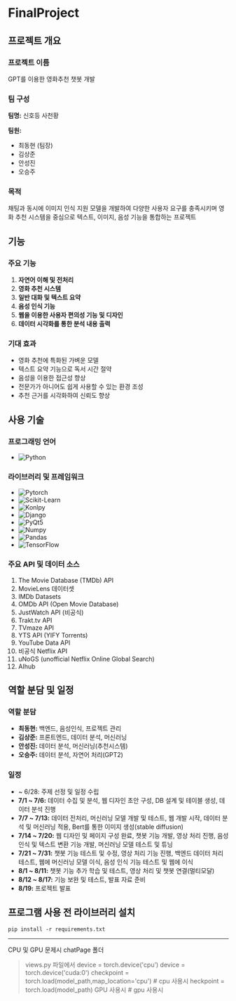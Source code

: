 # FinalProject

## 프로젝트 개요

### 프로젝트 이름
GPT를 이용한 영화추천 챗봇 개발

### 팀 구성
**팀명:** 신호등 사천황

**팀원:**
- 최동현 (팀장)
- 김상준
- 안성진
- 오승주

### 목적
채팅과 동시에 이미지 인식 지원 모델을 개발하여 다양한 사용자 요구를 충족시키며 영화 추천 시스템을 중심으로 
텍스트, 이미지, 음성 기능을 통합하는 프로젝트

## 기능

### 주요 기능
1. **자연어 이해 및 전처리**
2. **영화 추천 시스템**
3. **일반 대화 및 텍스트 요약**
4. **음성 인식 기능**
5. **웹을 이용한 사용자 편의성 기능 및 디자인**
6. **데이터 시각화를 통한 분석 내용 출력**

### 기대 효과
- 영화 추천에 특화된 가벼운 모델
- 텍스트 요약 기능으로 독서 시간 절약
- 음성을 이용한 접근성 향상
- 전문가가 아니어도 쉽게 사용할 수 있는 환경 조성
- 추천 근거를 시각화하여 신뢰도 향상

## 사용 기술

### 프로그래밍 언어
- ![Python](https://img.shields.io/badge/Python-3776AB?style=for-the-badge&logo=python&logoColor=white)

### 라이브러리 및 프레임워크
- ![Pytorch](https://img.shields.io/badge/PyTorch-EE4C2C?style=for-the-badge&logo=PyTorch&logoColor=white)
- ![Scikit-Learn](https://img.shields.io/badge/Scikit--Learn-F7931E?style=for-the-badge&logo=scikit-learn&logoColor=white)
- ![Konlpy](https://img.shields.io/badge/Konlpy-0277BD?style=for-the-badge&logo=konlpy&logoColor=white)
- ![Django](https://img.shields.io/badge/Django-092E20?style=for-the-badge&logo=django&logoColor=white)
- ![PyQt5](https://img.shields.io/badge/PyQt5-41CD52?style=for-the-badge&logo=qt&logoColor=white)
- ![Numpy](https://img.shields.io/badge/Numpy-013243?style=for-the-badge&logo=numpy&logoColor=white)
- ![Pandas](https://img.shields.io/badge/Pandas-150458?style=for-the-badge&logo=pandas&logoColor=white)
- ![TensorFlow](https://img.shields.io/badge/TensorFlow-FF6F00?style=for-the-badge&logo=TensorFlow&logoColor=white)

### 주요 API 및 데이터 소스
1. The Movie Database (TMDb) API
2. MovieLens 데이터셋
3. IMDb Datasets
4. OMDb API (Open Movie Database)
5. JustWatch API (비공식)
6. Trakt.tv API
7. TVmaze API
8. YTS API (YIFY Torrents)
9. YouTube Data API
10. 비공식 Netflix API
11. uNoGS (unofficial Netflix Online Global Search)
12. AIhub
    
## 역할 분담 및 일정

### 역할 분담
- **최동현:** 백엔드, 음성인식, 프로젝트 관리
- **김상준:** 프론트엔드, 데이터 분석, 머신러닝
- **안성진:** 데이터 분석, 머신러닝(추천시스템)
- **오승주:** 데이터 분석, 자연어 처리(GPT2)

### 일정
- ~ 6/28: 주제 선정 및 일정 수립
- **7/1 ~ 7/6:** 데이터 수집 및 분석, 웹 디자인 초안 구성, DB 설계 및 테이블 생성, 데이터 분석 진행
- **7/7 ~ 7/13:** 데이터 전처리, 머신러닝 모델 개발 및 테스트, 웹 개발 시작, 데이터 분석 및 머신러닝 적용, Bert를 통한 이미지 생성(stable diffusion)
- **7/14 ~ 7/20:** 웹 디자인 및 페이지 구성 완료, 챗봇 기능 개발, 영상 처리 진행, 음성 인식 및 텍스트 변환 기능 개발, 머신러닝 모델 테스트 및 튜닝
- **7/21 ~ 7/31:** 챗봇 기능 테스트 및 수정, 영상 처리 기능 진행, 백엔드 데이터 처리 테스트, 웹에 머신러닝 모델 이식, 음성 인식 기능 테스트 및 웹에 이식
- **8/1 ~ 8/11:** 챗봇 기능 추가 학습 및 테스트, 영상 처리 및 챗봇 연결(멀티모달)
- **8/12 ~ 8/17:** 기능 보완 및 테스트, 발표 자료 준비
- **8/19:** 프로젝트 발표



## 프로그램 사용 전 라이브러리 설치
```
pip install -r requirements.txt
```
---


CPU 및 GPU 문제시
chatPage 폴더
>views.py 파일에서 
> device = torch.device('cpu’)
> device = torch.device('cuda:0')
checkpoint = torch.load(model_path,map_location='cpu') # cpu 사용시
heckpoint = torch.load(model_path) GPU 사용시 # gpu 사용시
